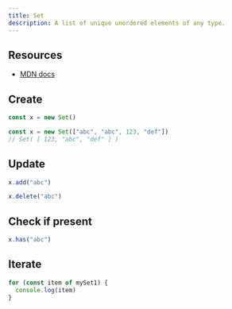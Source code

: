 ```yaml
---
title: Set
description: A list of unique unordered elements of any type.
---
```


## Resources 

- [MDN docs](https://developer.mozilla.org/en-US/docs/Web/JavaScript/Reference/Global_Objects/Set)


## Create

```javascript
const x = new Set()
```

```javascript
const x = new Set(["abc", "abc", 123, "def"])
// Set( [ 123, "abc", "def" ] )
```


## Update 

```javascript
x.add("abc")

x.delete("abc")
```


## Check if present

```javascript
x.has("abc")
```


## Iterate

```javascript 
for (const item of mySet1) {
  console.log(item)
}
```
